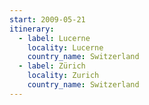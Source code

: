 ```yaml
---
start: 2009-05-21
itinerary:
  - label: Lucerne
    locality: Lucerne
    country_name: Switzerland
  - label: Zürich
    locality: Zurich
    country_name: Switzerland
---
```

